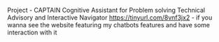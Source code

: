 Project - CAPTAIN
Cognitive Assistant for Problem solving Technical Advisory and Interactive Navigator
https://tinyurl.com/8vnf3jx2 - if you wanna see the website featuring my chatbots features and have some interaction with it

